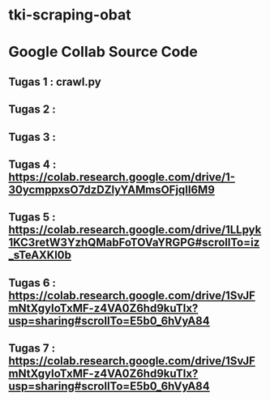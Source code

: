 # tki-scraping-obat
# Google Collab Source Code
## Tugas 1 : crawl.py
## Tugas 2 : 
## Tugas 3 : 
## Tugas 4 : https://colab.research.google.com/drive/1-30ycmppxsO7dzDZlyYAMmsOFjqIl6M9 
## Tugas 5 : https://colab.research.google.com/drive/1LLpyk1KC3retW3YzhQMabFoTOVaYRGPG#scrollTo=iz_sTeAXKl0b
## Tugas 6 : https://colab.research.google.com/drive/1SvJFmNtXgyIoTxMF-z4VA0Z6hd9kuTIx?usp=sharing#scrollTo=E5b0_6hVyA84
## Tugas 7 : https://colab.research.google.com/drive/1SvJFmNtXgyIoTxMF-z4VA0Z6hd9kuTIx?usp=sharing#scrollTo=E5b0_6hVyA84
